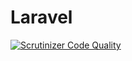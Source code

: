 # Laravel 

[![Scrutinizer Code Quality](https://scrutinizer-ci.com/g/SergiBaucells/tasks/badges/quality-score.png?b=master)](https://scrutinizer-ci.com/g/SergiBaucells/tasks/?branch=master)

